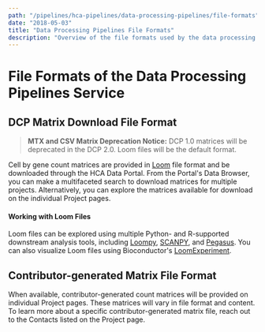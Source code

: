 ```yaml
---
path: "/pipelines/hca-pipelines/data-processing-pipelines/file-formats"
date: "2018-05-03"
title: "Data Processing Pipelines File Formats"
description: "Overview of the file formats used by the data processing pipelines of the HCA DCP."
---
```


# File Formats of the Data Processing Pipelines Service

## DCP Matrix Download File Format

> **MTX and CSV Matrix Deprecation Notice:** 
DCP 1.0 matrices will be deprecated in the DCP 2.0. Loom files will be the default format.    

Cell by gene count matrices are provided in [Loom](http://loompy.org/) file format and be downloaded through the HCA Data Portal. From the Portal's Data Browser, you can make a multifaceted search to download matrices for multiple projects. Alternatively, you can explore the matrices available for download on the individual Project pages.

#### Working with Loom Files

Loom files can be explored using multiple Python- and R-supported downstream analysis tools, including [Loompy](http://loompy.org/), [SCANPY](https://github.com/theislab/scanpy), and [Pegasus](https://pegasus.readthedocs.io/en/latest/). You can also visualize Loom files using Bioconductor's [LoomExperiment](https://www.bioconductor.org/packages/release/bioc/html/LoomExperiment.html).


## Contributor-generated Matrix File Format
When available, contributor-generated count matrices will be provided on individual Project pages. These matrices will vary in file format and content. To learn more about a specific contributor-generated matrix file, reach out to the Contacts listed on the Project page. 
